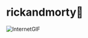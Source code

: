 # rickandmorty🎈
![InternetGIF](https://user-images.githubusercontent.com/99292913/213897802-5e9e97bf-6408-41e7-b3f9-43653710a6ac.gif)
